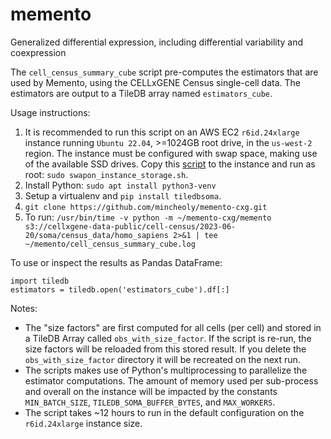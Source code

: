 # memento
Generalized differential expression, including differential variability and coexpression


The `cell_census_summary_cube` script pre-computes the estimators that are used by Memento, using the CELLxGENE Census 
single-cell data. The estimators are output to a TileDB array named `estimators_cube`.

Usage instructions:
1. It is recommended to run this script on an AWS EC2 `r6id.24xlarge` instance running `Ubuntu 22.04`, >=1024GB root drive, in the `us-west-2` region. The instance must be configured with swap space, making use of the available SSD drives. Copy this [script](https://github.com/chanzuckerberg/cellxgene-census/blob/d9bd1eb4a3e14974a0e7d9c23fb8368e79b92c2d/tools/scripts/aws/swapon_instance_storage.sh) to the instance and run as root: `sudo swapon_instance_storage.sh`.
2. Install Python: `sudo apt install python3-venv`
3. Setup a virtualenv and `pip install tiledbsoma`.
4. `git clone https://github.com/mincheoly/memento-cxg.git`
5. To run: `/usr/bin/time -v python -m ~/memento-cxg/memento s3://cellxgene-data-public/cell-census/2023-06-20/soma/census_data/homo_sapiens 2>&1 | tee ~/memento/cell_census_summary_cube.log`

To use or inspect the results as Pandas DataFrame:
```
import tiledb
estimators = tiledb.open('estimators_cube').df[:]
```

Notes:
* The "size factors" are first computed for all cells (per cell) and stored in a TileDB Array called `obs_with_size_factor`. If the script is re-run, the size factors will be reloaded from this stored result. If you delete the `obs_with_size_factor` directory it will be recreated on the next run.
* The scripts makes use of Python's multiprocessing to parallelize the estimator computations. The amount of memory used per sub-process and overall on the instance will be impacted by the constants `MIN_BATCH_SIZE`, `TILEDB_SOMA_BUFFER_BYTES`, and `MAX_WORKERS`.
* The script takes ~12 hours to run in the default configuration on the `r6id.24xlarge` instance size.
